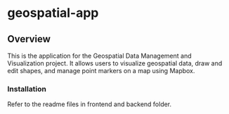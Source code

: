 # geospatial-app
## Overview
This is the application for the Geospatial Data Management and Visualization project. It allows users to visualize geospatial data, draw and edit shapes, and manage point markers on a map using Mapbox.



### Installation
Refer to the readme files in frontend and backend folder.
